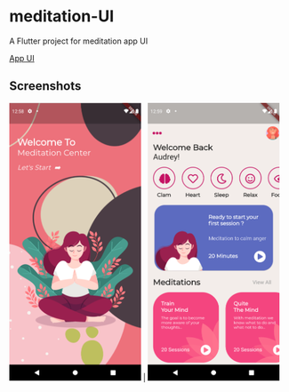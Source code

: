 # meditation-UI

A Flutter project for meditation app UI

[App UI](https://www.instagram.com/p/CWca67oIH_-/)

## Screenshots

<img src="images/screenshots/shot1.png" height=500>  | <img src="images/screenshots/shot2.png" height=500>
